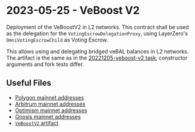 # 2023-05-25 - VeBoost V2

Deployment of the VeBoostV2 in L2 networks.
This contract shall be used as the delegation for the `VotingEscrowDelegationProxy`, using LayerZero's `OmniVotingEscrowChild` as Voting Escrow.

This allows using and delegating bridged veBAL balances in L2 networks.
The artifact is the same as in the [20221205-veboost-v2 task](../20221205-veboost-v2/); constructor arguments and fork tests differ.

## Useful Files

- [Polygon mainnet addresses](./output/polygon.json)
- [Arbitrum mainnet addresses](./output/arbitrum.json)
- [Optimism mainnet addresses](./output/optimism.json)
- [Gnosis mainnet addresses](./output/gnosis.json)
- [`VeBoostV2` artifact](./artifact/VeBoostV2.json)
